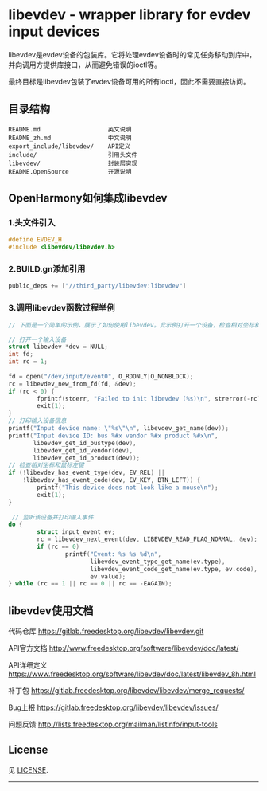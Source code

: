 # libevdev - wrapper library for evdev input devices

libevdev是evdev设备的包装库。它将处理evdev设备时的常见任务移动到库中，并向调用方提供库接口，从而避免错误的ioctl等。

最终目标是libevdev包装了evdev设备可用的所有ioctl，因此不需要直接访问。


## 目录结构

```
README.md                   英文说明
README_zh.md                中文说明
export_include/libevdev/    API定义
include/                    引用头文件
libevdev/                   封装层实现
README.OpenSource           开源说明
```

## OpenHarmony如何集成libevdev
### 1.头文件引入
```c
#define EVDEV_H
#include <libevdev/libevdev.h>
```
### 2.BUILD.gn添加引用
```c
public_deps += ["//third_party/libevdev:libevdev"]
```
### 3.调用libevdev函数过程举例
```c
// 下面是一个简单的示例，展示了如何使用libevdev。此示例打开一个设备，检查相对坐标和鼠标左键，如果找到，则监听设备并打印输入事件

// 打开一个输入设备
struct libevdev *dev = NULL;
int fd;
int rc = 1;
 
fd = open("/dev/input/event0", O_RDONLY|O_NONBLOCK);
rc = libevdev_new_from_fd(fd, &dev);
if (rc < 0) {
        fprintf(stderr, "Failed to init libevdev (%s)\n", strerror(-rc));
        exit(1);
}
// 打印输入设备信息
printf("Input device name: \"%s\"\n", libevdev_get_name(dev));
printf("Input device ID: bus %#x vendor %#x product %#x\n",
       libevdev_get_id_bustype(dev),
       libevdev_get_id_vendor(dev),
       libevdev_get_id_product(dev));
// 检查相对坐标和鼠标左键
if (!libevdev_has_event_type(dev, EV_REL) ||
    !libevdev_has_event_code(dev, EV_KEY, BTN_LEFT)) {
        printf("This device does not look like a mouse\n");
        exit(1);
}
 
 // 监听该设备并打印输入事件
do {
        struct input_event ev;
        rc = libevdev_next_event(dev, LIBEVDEV_READ_FLAG_NORMAL, &ev);
        if (rc == 0)
                printf("Event: %s %s %d\n",
                       libevdev_event_type_get_name(ev.type),
                       libevdev_event_code_get_name(ev.type, ev.code),
                       ev.value);
} while (rc == 1 || rc == 0 || rc == -EAGAIN);
```

## libevdev使用文档

代码仓库 https://gitlab.freedesktop.org/libevdev/libevdev.git

API官方文档  http://www.freedesktop.org/software/libevdev/doc/latest/

API详细定义 https://www.freedesktop.org/software/libevdev/doc/latest/libevdev_8h.html

补丁包 https://gitlab.freedesktop.org/libevdev/libevdev/merge_requests/

Bug上报 https://gitlab.freedesktop.org/libevdev/libevdev/issues/

问题反馈 http://lists.freedesktop.org/mailman/listinfo/input-tools


## License

见 [LICENSE](MITLicense).

---

